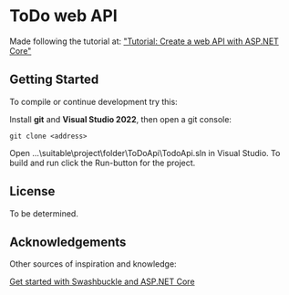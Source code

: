 # ToDo web API

Made following the tutorial at: ["Tutorial: Create a web API with ASP.NET Core"](https://docs.microsoft.com/en-us/aspnet/core/tutorials/first-web-api?view=aspnetcore-6.0&tabs=visual-studio])

## Getting Started

To compile or continue development try this:

Install **git** and **Visual Studio 2022**, then open a git console:

```cd .\suitable\project\folder
git clone <address>
```

Open ...\suitable\project\folder\ToDoApi\TodoApi.sln in Visual Studio.
To build and run click the Run-button for the project.

## License

To be determined.

## Acknowledgements

Other sources of inspiration and knowledge:

[Get started with Swashbuckle and ASP.NET Core](https://docs.microsoft.com/en-us/aspnet/core/tutorials/getting-started-with-swashbuckle?view=aspnetcore-6.0&tabs=visual-studio)